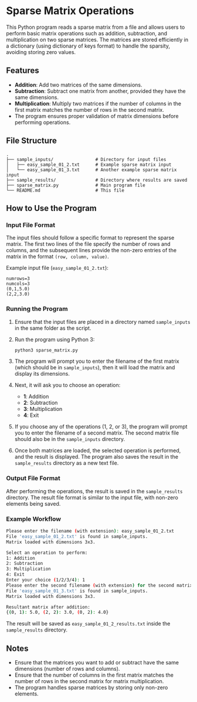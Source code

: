 # Sparse Matrix Operations

This Python program reads a sparse matrix from a file and allows users to perform basic matrix operations such as addition, subtraction, and multiplication on two sparse matrices. The matrices are stored efficiently in a dictionary (using dictionary of keys format) to handle the sparsity, avoiding storing zero values.

## Features
- **Addition**: Add two matrices of the same dimensions.
- **Subtraction**: Subtract one matrix from another, provided they have the same dimensions.
- **Multiplication**: Multiply two matrices if the number of columns in the first matrix matches the number of rows in the second matrix.
- The program ensures proper validation of matrix dimensions before performing operations.

## File Structure

```
.
├── sample_inputs/                # Directory for input files
│   ├── easy_sample_01_2.txt      # Example sparse matrix input
│   └── easy_sample_01_3.txt      # Another example sparse matrix input
├── sample_results/               # Directory where results are saved
├── sparse_matrix.py              # Main program file
└── README.md                     # This file
```

## How to Use the Program

### Input File Format
The input files should follow a specific format to represent the sparse matrix. The first two lines of the file specify the number of rows and columns, and the subsequent lines provide the non-zero entries of the matrix in the format `(row, column, value)`.

Example input file (`easy_sample_01_2.txt`):
```
numrows=3
numcols=3
(0,1,5.0)
(2,2,3.0)
```

### Running the Program
1. Ensure that the input files are placed in a directory named `sample_inputs` in the same folder as the script.
2. Run the program using Python 3:
   ```bash
   python3 sparse_matrix.py
   ```

3. The program will prompt you to enter the filename of the first matrix (which should be in `sample_inputs`), then it will load the matrix and display its dimensions.

4. Next, it will ask you to choose an operation:
   - **1**: Addition
   - **2**: Subtraction
   - **3**: Multiplication
   - **4**: Exit

5. If you choose any of the operations (1, 2, or 3), the program will prompt you to enter the filename of a second matrix. The second matrix file should also be in the `sample_inputs` directory.

6. Once both matrices are loaded, the selected operation is performed, and the result is displayed. The program also saves the result in the `sample_results` directory as a new text file.

### Output File Format
After performing the operations, the result is saved in the `sample_results` directory. The result file format is similar to the input file, with non-zero elements being saved.

### Example Workflow
```bash
Please enter the filename (with extension): easy_sample_01_2.txt
File 'easy_sample_01_2.txt' is found in sample_inputs.
Matrix loaded with dimensions 3x3.

Select an operation to perform:
1: Addition
2: Subtraction
3: Multiplication
4: Exit
Enter your choice (1/2/3/4): 1
Please enter the second filename (with extension) for the second matrix: easy_sample_01_3.txt
File 'easy_sample_01_3.txt' is found in sample_inputs.
Matrix loaded with dimensions 3x3.

Resultant matrix after addition:
{(0, 1): 5.0, (2, 2): 3.0, (0, 2): 4.0}
```

The result will be saved as `easy_sample_01_2_results.txt` inside the `sample_results` directory.

## Notes
- Ensure that the matrices you want to add or subtract have the same dimensions (number of rows and columns).
- Ensure that the number of columns in the first matrix matches the number of rows in the second matrix for matrix multiplication.
- The program handles sparse matrices by storing only non-zero elements.
